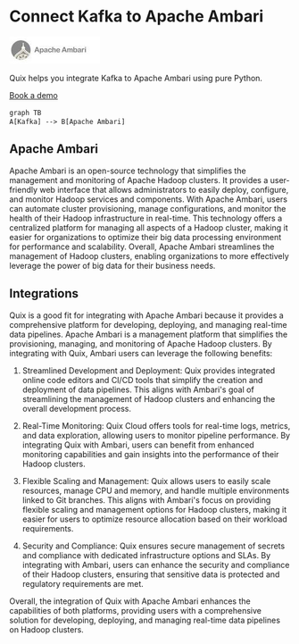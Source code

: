 # Connect Kafka to Apache Ambari

![](./images/logo_1.jpg)

Quix helps you integrate Kafka to Apache Ambari using pure Python.

<div>
<a class="md-button md-button--primary" href="https://share.hsforms.com/1iW0TmZzKQMChk0lxd_tGiw4yjw2?__hstc=175542013.2303933fbd746c0ac86d9ccbe9bc9100.1728383268831.1729603416735.1729620918855.31&__hssc=175542013.1.1729620918855&__hsfp=2132701734" target="_blank" style="margin-right:.5rem;">Book a demo</a>
<br/>
</div>

```mermaid
graph TB
A[Kafka] --> B[Apache Ambari]
```

## Apache Ambari

Apache Ambari is an open-source technology that simplifies the management and monitoring of Apache Hadoop clusters. It provides a user-friendly web interface that allows administrators to easily deploy, configure, and monitor Hadoop services and components. With Apache Ambari, users can automate cluster provisioning, manage configurations, and monitor the health of their Hadoop infrastructure in real-time. This technology offers a centralized platform for managing all aspects of a Hadoop cluster, making it easier for organizations to optimize their big data processing environment for performance and scalability. Overall, Apache Ambari streamlines the management of Hadoop clusters, enabling organizations to more effectively leverage the power of big data for their business needs.

## Integrations

Quix is a good fit for integrating with Apache Ambari because it provides a comprehensive platform for developing, deploying, and managing real-time data pipelines. Apache Ambari is a management platform that simplifies the provisioning, managing, and monitoring of Apache Hadoop clusters. By integrating with Quix, Ambari users can leverage the following benefits:

1. Streamlined Development and Deployment: Quix provides integrated online code editors and CI/CD tools that simplify the creation and deployment of data pipelines. This aligns with Ambari's goal of streamlining the management of Hadoop clusters and enhancing the overall development process.

2. Real-Time Monitoring: Quix Cloud offers tools for real-time logs, metrics, and data exploration, allowing users to monitor pipeline performance. By integrating Quix with Ambari, users can benefit from enhanced monitoring capabilities and gain insights into the performance of their Hadoop clusters.

3. Flexible Scaling and Management: Quix allows users to easily scale resources, manage CPU and memory, and handle multiple environments linked to Git branches. This aligns with Ambari's focus on providing flexible scaling and management options for Hadoop clusters, making it easier for users to optimize resource allocation based on their workload requirements.

4. Security and Compliance: Quix ensures secure management of secrets and compliance with dedicated infrastructure options and SLAs. By integrating with Ambari, users can enhance the security and compliance of their Hadoop clusters, ensuring that sensitive data is protected and regulatory requirements are met.

Overall, the integration of Quix with Apache Ambari enhances the capabilities of both platforms, providing users with a comprehensive solution for developing, deploying, and managing real-time data pipelines on Hadoop clusters.

